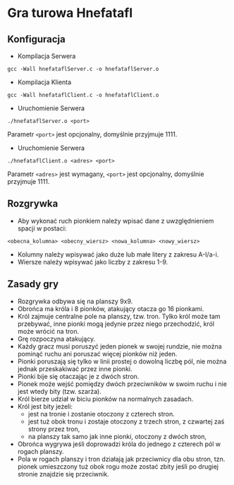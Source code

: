 # Gra turowa Hnefatafl
## Konfiguracja
- Kompilacja Serwera
```
gcc -Wall hnefataflServer.c -o hnefataflServer.o
```
- Kompilacja Klienta
```
gcc -Wall hnefataflClient.c -o hnefataflClient.o
```
- Uruchomienie Serwera
```
./hnefataflServer.o <port>
```
Parametr `<port>` jest opcjonalny, domyślnie przyjmuje 1111.

- Uruchomienie Serwera
```
./hnefataflClient.o <adres> <port>
```
Parametr `<adres>` jest wymagany, `<port>` jest opcjonalny, domyślnie przyjmuje 1111.

## Rozgrywka
- Aby wykonać ruch pionkiem należy wpisać dane z uwzględnieniem spacji w postaci:
```
<obecna_kolumna> <obecny_wiersz> <nowa_kolumna> <nowy_wiersz>
```
- Kolumny należy wpisywać jako duże lub małe litery z zakresu A-I/a-i.
- Wiersze należy wpisywać jako liczby z zakresu 1-9.

## Zasady gry
* Rozgrywka odbywa się na planszy 9x9.
*	Obrońca ma króla i 8 pionków, atakujący otacza go 16 pionkami.
* Król zajmuje centralne pole na planszy, tzw. tron. Tylko król może tam przebywać, inne pionki mogą jedynie przez niego przechodzić, król może wrócić na tron.
*	Grę rozpoczyna atakujący.
*	Każdy gracz musi poruszyć jeden pionek w swojej rundzie, nie można pominąć ruchu ani poruszać więcej pionków niż jeden.
*	Pionki poruszają się tylko w linii prostej o dowolną liczbę pól, nie można jednak przeskakiwać przez inne pionki.
* Pionki bije się otaczając je z dwóch stron.
*	Pionek może wejść pomiędzy dwóch przeciwników w swoim ruchu i nie jest wtedy bity (tzw. szarża).
*	Król bierze udział w biciu pionków na normalnych zasadach.
*	Król jest bity jeżeli:
    *	jest na tronie i zostanie otoczony z czterech stron.
    *	jest tuż obok tronu i zostaje otoczony z trzech stron, z czwartej zaś strony przez tron,
    *	na planszy tak samo jak inne pionki, otoczony z dwóch stron,
*	Obrońca wygrywa jeśli doprowadzi króla do jednego z czterech pól w rogach planszy.
*	Pola w rogach planszy i tron działają jak przeciwnicy dla obu stron, tzn. pionek umieszczony tuż obok rogu może zostać zbity jeśli po drugiej stronie znajdzie się przeciwnik.

